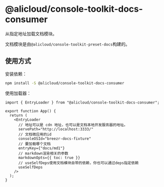 # @alicloud/console-toolkit-docs-consumer

从指定地址加载文档模块。

文档模块是由`@alicloud/console-toolkit-preset-docs`构建的。

## 使用方式

安装依赖：

```sh
npm install -S @alicloud/console-toolkit-docs-consumer
```

使用加载器：

```tsx
import { EntryLoader } from "@alicloud/console-toolkit-docs-consumer";

export function App() {
  return (
    <EntryLoader
      // 地址可以是 cdn 地址，也可以是文档本地开发服务器的地址。
      servePath="http://localhost:3333/"
      // 文档微应用的id
      consoleOSId="breezr-docs-fixture"
      // 要加载哪个文档
      entryKey={"docs/md1"}
      // markdown渲染相关的参数
      markdownOpts={{ toc: true }}
      // useSelfDeps使用文档模块自带的依赖，你也可以通过deps指定依赖
      useSelfDeps
    />
  );
}
```
